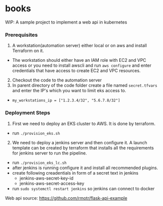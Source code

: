 # books
WIP: A sample project to implement a web api in kubernetes


### Prerequisites

1. A workstation(automation server) either local or on aws and install Terraform on it.
  - The workstation should either have an IAM role with EC2 and VPC access or you need to install awscli and run `aws configure` and enter credentials that have access to create EC2 and VPC resources.
2. Checkout the code to the automation server
3. In parent directory of the code folder create a file named `secret.tfvars` and enter the IP's which you want to limit eks access to.
  - `my_workstations_ip = ["1.2.3.4/32", "5.6.7.8/32"]`

### Deployment Steps
1. First we need to deploy an EKS cluster to AWS. It is done by terraform. 
  - run `./provision_eks.sh`
2. We need to deploy a jenkins server and then configure it. A launch template can be created by terraform that installs all the requirements for jenkins server to run the pipeline.
- run `./provision_eks_lc.sh`
- after jenkins is running configure it and install all recommended plugins.
- create following creadentials in form of a secret text in jenkins
  - jenkins-aws-secret-key-id
  - jenkins-aws-secret-access-key
- run `sudo systemctl restart jenkins` so jenkins can connect to docker

Web api source: https://github.com/rmotr/flask-api-example
